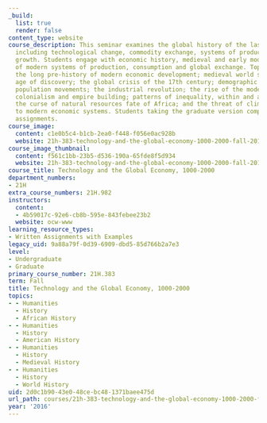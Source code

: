 ```yaml
---
_build:
  list: true
  render: false
content_type: website
course_description: This seminar examines the global history of the last millennium,
  including technological change, commodity exchange, systems of production, and economic
  growth. Students engage with economic history, medieval and early modern origins
  of modern systems of production, consumption and global exchange. Topics include
  the long pre-history of modern economic development; medieval world systems; the
  age of discovery; the global crisis of the 17th century; demographic systems; global
  population movements; the industrial revolution; the rise of the modern consumer;
  colonialism and empire building; patterns of inequality, within and across states;
  the curse of natural resources fate of Africa; and the threat of climate change
  to modern economic systems. Students taking the graduate version complete additional
  assignments.
course_image:
  content: c1e0b5c4-b1cb-2ea0-f448-f056e0ac928b
  website: 21h-383-technology-and-the-global-economy-1000-2000-fall-2016
course_image_thumbnail:
  content: f561c1bb-23b5-d536-190a-65fde8f5d934
  website: 21h-383-technology-and-the-global-economy-1000-2000-fall-2016
course_title: Technology and the Global Economy, 1000-2000
department_numbers:
- 21H
extra_course_numbers: 21H.982
instructors:
  content:
  - 4b59017c-92e6-cb8b-595e-843febee23b2
  website: ocw-www
learning_resource_types:
- Written Assignments with Examples
legacy_uid: 9a88a79f-0d39-6909-dbd5-85d766b2a7e3
level:
- Undergraduate
- Graduate
primary_course_number: 21H.383
term: Fall
title: Technology and the Global Economy, 1000-2000
topics:
- - Humanities
  - History
  - African History
- - Humanities
  - History
  - American History
- - Humanities
  - History
  - Medieval History
- - Humanities
  - History
  - World History
uid: 2d0c1b90-43e0-48ce-bc48-1371baee475d
url_path: courses/21h-383-technology-and-the-global-economy-1000-2000-fall-2016
year: '2016'
---
```

